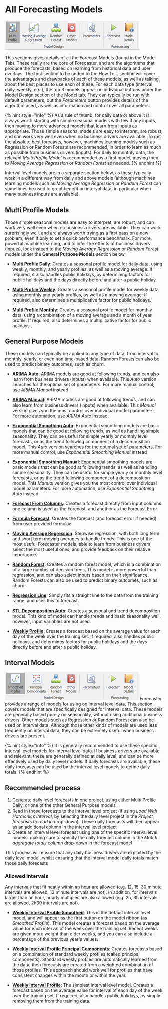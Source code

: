 
# All Forecasting Models
![Ribbon Models](imgs/Ribbon_Models.png) 

This sections gives details of all the Forecast Models (found in the Model Tab). These really are the core of Forecaster, and are the algorithms that produce the forecasts, based on learning from historical data and user overlays.
The first section to be added to the How To... section will cover the advantages and drawbacks of each of these models, as well as talking about the best places to use each of these.
For each data type (interval, daily, weekly, etc.), the top 3 models appear on individual buttons under the Model Design section of the Model tab. They can typically be run with default parameters, but the *Parameters* button provides details of the algorithm used, as well as information and control over all parameters. 

{% hint style="info" %}
As a rule of thumb, for daily data or above it is always worth starting with simple seasonal models with few if any inputs, then moving to more advanced models that learn from inputs as appropriate. Those simple seasonal models are easy to interpret, are robust, and can work very well even when no business drivers are available. To get the absolute best forecasts, however, machines learning models such as Regression or Random Forests are recommended, in order to learn as much as possible from business drivers (inputs). For daily to monthly data, the relevant *Multi Profile Model* is recommended as a first model, moving then to *Moving Average Regression* or *Random Forest* as needed.
{% endhint %}

Interval level models are in a separate section below, as these typically work in a different way from daily and above models (although machines learning models such as *Moving Average Regression* or *Random Forest* can sometimes be used to great benefit on interval data, in particular when many business inputs are available).

## Multi Profile Models

Those simple seasonal models are easy to interpret, are robust, and can work very well even when no business drivers are available. They can work surprisingly well, and are always worth trying as a first pass on a new problem, even if only to set a quick performance benchmark. For more powerful machine learning, and to infer the effects of business drivers (inputs), look instead to the *Moving Average Regression* or *Random Forest* models under the **General Purpose Models** section below.

- [**Multi Profile Daily**](Multi-Profile-Daily.md): Creates a seasonal profile model for daily data, using weekly, monthly, and yearly profiles, as well as a moving average. If required, it also handles public holidays, by determining factors for public holidays and the days directly before and after a public holiday.

- [**Multi Profile Weekly**](Multi-Profile-Weekly.md): Creates a seasonal profile model for weekly data, using monthly and yearly profiles, as well as a moving average. If required, also determines a multiplicative factor for public holidays.

- [**Multi Profile Monthly**](Multi-Profile-Monthly.md): Creates a seasonal profile model for monthly data, using a combination of a moving average and a month of year profile. If required, also determines a multiplicative factor for public holidays.


## General Purpose Models

These models can typically be applied to any type of data, from interval to monthly, yearly, or even non time-based data. Random Forests can also be used to predict binary outcomes, such as churn.

- [**ARIMA Auto**](ARIMA-Auto.md): ARIMA models are good at following trends, and can also learn from business drivers (inputs) when available. This *Auto* version searches for the optimal set of parameters. For more manual control, use *ARIMA Manual* instead

- [**ARIMA Manual**](ARIMA-Manual.md): ARIMA models are good at following trends, and can also learn from business drivers (inputs) when available. This *Manual* version gives you the most control over individual model parameters. For more automation, use *ARIMA Auto* instead.

- [**Exponential Smoothing Auto**](Exponential-Smoothing-Auto.md): Exponential smoothing models are basic models that can be good at following trends, as well as handling simple seasonality. They can be useful for simple yearly or monthly level forecasts, or as the trend following component of a decomposition model. This *Auto* version searches for the optimal set of parameters. For more manual control, use *Exponential Smoothing Manual* instead

- [**Exponential Smoothing Manual**](Exponential-Smoothing-Manual.md): Exponential smoothing models are basic models that can be good at following trends, as well as handling simple seasonality. They can be useful for simple yearly or monthly level forecasts, or as the trend following component of a decomposition model. This *Manual* version gives you the most control over individual model parameters. For more automation, use *Exponential Smoothing Auto* instead

- [**Forecast From Columns**](Forecast-From-Columns.md): Creates a forecast directly from input columns: one column is used as the Forecast, and another as the Forecast Error

- [**Formula Forecast**](Formula-Forecast.md): Creates the forecast (and forecast error if needed) from user provided formulae

- [**Moving Average Regression**](Moving-Average-Regression.md): Stepwise regression, with both long term and short term moving averages to handle trends. This is one of the most useful Forecaster models, able to learn from business drivers, select the most useful ones, and provide feedback on their relative importance.
- [**Random Forest**](Random-Forest.md): Creates a random forest model, which is a combination of a large number of decision trees.  This model is more powerful than regression, and can also select inputs based on their significance.  Random Forests can also be used to predict binary outcomes, such as churn.

- [**Regression Line**](Regression-Line.md): Simply fits a straight line to the data from the training range, and uses this to forecast.

- [**STL Decomposition Auto**](STL-Decompositon-Auto.md): Creates a seasonal and trend decomposition model. This kind of model can handle trends and basic seasonality well, however, input variables are not used. 

- [**Weekly Profile**](Weekly-Profile.md): Creates a forecast based on the average value for each day of the week over the training set. If required, also handles public holidays, and determines factors for public holidays and the days directly before and after a public holiday.


## Interval Models
![Interval Level Ribbon Models](imgs/Ribbon_ModelsInterval.png) 
Forecaster provides a range of models for using on interval level data. This section covers models that are specifically designed for interval data. These models are generally based purely on seasonality, without using additional business drivers. Other models such as Regression or Random Forest can also be used on interval data. Although those other kinds of models are used less frequently on interval data, they can be extremely useful when business drivers are present.

{% hint style="info" %}
It is generally recommended to use these specific interval level models for interval level data. If business drivers are available and relevant, these are generally defined at daily level, and can be more effectively used by daily level models. If daily forecasts are available, these daily forecasts can be used by the interval level models to define daily totals.
{% endhint %}

## Recommended process
1. Generate daily level forecasts in one project, using either Multi Profile Daily, or one of the other General Purpose models
2. Read in those forecasts to the interval level project (if using *Load With Harmonics Interval*, by selecting the daily level project in the *Project forecasts to read in* drop-down). These daily forecasts will then appear as an additional column in the interval level project
3. Create an interval level forecast using one of the specific interval level models, making sure to specify the daily forecast column in the *Match aggregate totals column* drop-down in the forecast model

This process will ensure that any daily business drivers are exploited by the daily level model, whilst ensuring that the interval model daily totals match those daily forecasts

### Allowed intervals
Any intervals that fit neatly within an hour are allowed (e.g. 12, 15, 30 minute intervals are allowed, 13 minute intervals are not). In addition, for intervals larger than an hour, hourly multiples are also allowed  (e.g. 2h, 3h intervals are allowed, 2h30 intervals are not).

- [**Weekly Interval Profile Smoothed**](Weekly-Interval-Profile-Smoothed.md): This is the default interval level model, and will appear as the first button on the model ribbon (as *Smoothed Profile*). This model creates a forecast based on the average value for each interval of the week over the training set. Recent weeks are given more weight than older weeks, and you can also include a percentage of the previous year's values.

- [**Weekly Interval Profile Principal Components**](Weekly-Interval-Profile-Principal-Components.md): Creates forecasts based on a combination of standard weekly profiles (called principal components). Standard weekly profiles are automatically learned from the data, then forecasts are created from a weighted combination of those profiles. This approach should work well for profiles that have consistent changes within the month or within the year.

- [**Weekly Interval Profile**](Weekly-Interval-Profile.md): The simplest interval level model. Creates a forecast based on the average value for interval of each day of the week over the training set. If required, also handles public holidays, by simply removing them from the training data.






